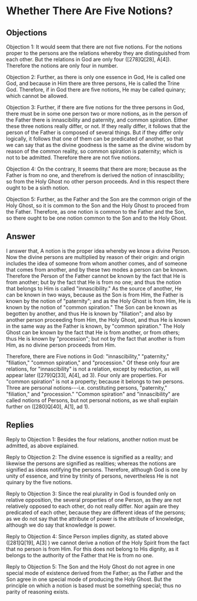 # Whether There Are Five Notions?

## Objections

Objection 1: It would seem that there are not five notions. For the notions proper to the persons are the relations whereby they are distinguished from each other. But the relations in God are only four ([278]Q[28], A[4]). Therefore the notions are only four in number.

Objection 2: Further, as there is only one essence in God, He is called one God, and because in Him there are three persons, He is called the Trine God. Therefore, if in God there are five notions, He may be called quinary; which cannot be allowed.

Objection 3: Further, if there are five notions for the three persons in God, there must be in some one person two or more notions, as in the person of the Father there is innascibility and paternity, and common spiration. Either these three notions really differ, or not. If they really differ, it follows that the person of the Father is composed of several things. But if they differ only logically, it follows that one of them can be predicated of another, so that we can say that as the divine goodness is the same as the divine wisdom by reason of the common reality, so common spiration is paternity; which is not to be admitted. Therefore there are not five notions.

Objection 4: On the contrary, It seems that there are more; because as the Father is from no one, and therefrom is derived the notion of innascibility; so from the Holy Ghost no other person proceeds. And in this respect there ought to be a sixth notion.

Objection 5: Further, as the Father and the Son are the common origin of the Holy Ghost, so it is common to the Son and the Holy Ghost to proceed from the Father. Therefore, as one notion is common to the Father and the Son, so there ought to be one notion common to the Son and to the Holy Ghost.

## Answer



I answer that, A notion is the proper idea whereby we know a divine Person. Now the divine persons are multiplied by reason of their origin: and origin includes the idea of someone from whom another comes, and of someone that comes from another, and by these two modes a person can be known. Therefore the Person of the Father cannot be known by the fact that He is from another; but by the fact that He is from no one; and thus the notion that belongs to Him is called "innascibility." As the source of another, He can be known in two ways, because as the Son is from Him, the Father is known by the notion of "paternity"; and as the Holy Ghost is from Him, He is known by the notion of "common spiration." The Son can be known as begotten by another, and thus He is known by "filiation"; and also by another person proceeding from Him, the Holy Ghost, and thus He is known in the same way as the Father is known, by "common spiration." The Holy Ghost can be known by the fact that He is from another, or from others; thus He is known by "procession"; but not by the fact that another is from Him, as no divine person proceeds from Him.

Therefore, there are Five notions in God: "innascibility," "paternity," "filiation," "common spiration," and "procession." Of these only four are relations, for "innascibility" is not a relation, except by reduction, as will appear later ([279]Q[33], A[4], ad 3). Four only are properties. For "common spiration" is not a property; because it belongs to two persons. Three are personal notions---i.e. constituting persons, "paternity," "filiation," and "procession." "Common spiration" and "innascibility" are called notions of Persons, but not personal notions, as we shall explain further on ([280]Q[40], A[1], ad 1).

## Replies

Reply to Objection 1: Besides the four relations, another notion must be admitted, as above explained.

Reply to Objection 2: The divine essence is signified as a reality; and likewise the persons are signified as realities; whereas the notions are signified as ideas notifying the persons. Therefore, although God is one by unity of essence, and trine by trinity of persons, nevertheless He is not quinary by the five notions.

Reply to Objection 3: Since the real plurality in God is founded only on relative opposition, the several properties of one Person, as they are not relatively opposed to each other, do not really differ. Nor again are they predicated of each other, because they are different ideas of the persons; as we do not say that the attribute of power is the attribute of knowledge, although we do say that knowledge is power.

Reply to Objection 4: Since Person implies dignity, as stated above ([281]Q[19], A[3] ) we cannot derive a notion of the Holy Spirit from the fact that no person is from Him. For this does not belong to His dignity, as it belongs to the authority of the Father that He is from no one.

Reply to Objection 5: The Son and the Holy Ghost do not agree in one special mode of existence derived from the Father; as the Father and the Son agree in one special mode of producing the Holy Ghost. But the principle on which a notion is based must be something special; thus no parity of reasoning exists.